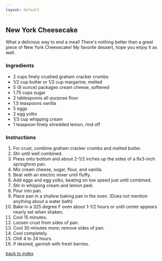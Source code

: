 ```yaml
---
layout: default
---
```


## New York Cheesecake
What a delicious way to end a meal! There's nothing better than a great piece of New York Cheesecake! My favorite dessert, hope you enjoy it as well.
### Ingredients
- 2 cups finely crushed graham cracker crumbs
- 1/2 cup butter or 1/2 cup margarine, melted
- 5 (8 ounce) packages cream cheese, softened
- 1.75 cups sugar
- 2 tablespoons all-purpose flour
- 1.5 teaspoons vanilla
- 5 eggs
- 2 egg yolks
- 1/3 cup whipping cream
- 1 teaspoon finely shredded lemon, rind off

### Instructions
1. For crust, combine graham cracker crumbs and melted butter.
2. Stir until well combined.
3. Press onto bottom and about 2-1/2 inches up the sides of a 9x3-inch springform pan.
4. Mix cream cheese, sugar, flour, and vanilla.
5. Beat with an electric mixer until fluffy.
6. Add eggs and egg yolks, beating on low speed just until combined.
7. Stir in whipping cream and lemon peel.
8. Pour into pan.
9. Place pan in a shallow baking pan in the oven. (Does not mention anything about a water bath)
10. Bake in a 325 degree F oven about 1-1/2 hours or until center appears nearly set when shaken.
11. Cool 15 minutes.
12. Loosen crust from sides of pan.
13. Cool 30 minutes more; remove sides of pan.
14. Cool completely.
15. Chill 4 to 24 hours.
16. If desired, garnish with fresh berries.

<!--
Keep this link to return to the index
-->
[back to index](../)